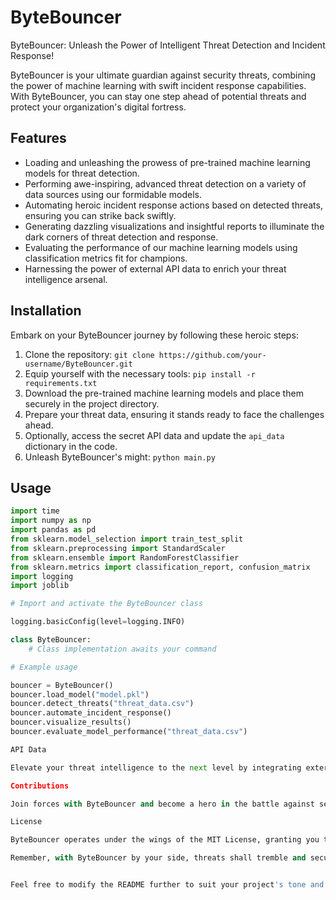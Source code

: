 # ByteBouncer

ByteBouncer: Unleash the Power of Intelligent Threat Detection and Incident Response!

ByteBouncer is your ultimate guardian against security threats, combining the power of machine learning with swift incident response capabilities. With ByteBouncer, you can stay one step ahead of potential threats and protect your organization's digital fortress.

## Features

- Loading and unleashing the prowess of pre-trained machine learning models for threat detection.
- Performing awe-inspiring, advanced threat detection on a variety of data sources using our formidable models.
- Automating heroic incident response actions based on detected threats, ensuring you can strike back swiftly.
- Generating dazzling visualizations and insightful reports to illuminate the dark corners of threat detection and response.
- Evaluating the performance of our machine learning models using classification metrics fit for champions.
- Harnessing the power of external API data to enrich your threat intelligence arsenal.

## Installation

Embark on your ByteBouncer journey by following these heroic steps:

1. Clone the repository: `git clone https://github.com/your-username/ByteBouncer.git`
2. Equip yourself with the necessary tools: `pip install -r requirements.txt`
3. Download the pre-trained machine learning models and place them securely in the project directory.
4. Prepare your threat data, ensuring it stands ready to face the challenges ahead.
5. Optionally, access the secret API data and update the `api_data` dictionary in the code.
6. Unleash ByteBouncer's might: `python main.py`

## Usage

```python
import time
import numpy as np
import pandas as pd
from sklearn.model_selection import train_test_split
from sklearn.preprocessing import StandardScaler
from sklearn.ensemble import RandomForestClassifier
from sklearn.metrics import classification_report, confusion_matrix
import logging
import joblib

# Import and activate the ByteBouncer class

logging.basicConfig(level=logging.INFO)

class ByteBouncer:
    # Class implementation awaits your command

# Example usage

bouncer = ByteBouncer()
bouncer.load_model("model.pkl")
bouncer.detect_threats("threat_data.csv")
bouncer.automate_incident_response()
bouncer.visualize_results()
bouncer.evaluate_model_performance("threat_data.csv")

API Data

Elevate your threat intelligence to the next level by integrating external API data into ByteBouncer's arsenal. Our api_data dictionary packs a punch, delivering valuable insights such as suggested threat labels, popular threat categories, and notorious threat names. Arm yourself with this knowledge to fortify your threat detection and respond with unmatched precision.

Contributions

Join forces with ByteBouncer and become a hero in the battle against security threats! We welcome contributions that empower our mighty defender. Should you encounter any ideas, enhancements, or fearsome bug fixes, feel free to open an issue or submit a pull request on the GitHub repository.

License

ByteBouncer operates under the wings of the MIT License, granting you the freedom to wield its power. Go forth, modify, and distribute this project fearlessly.

Remember, with ByteBouncer by your side, threats shall tremble and security shall prevail!


Feel free to modify the README further to suit your project's tone and personality.
